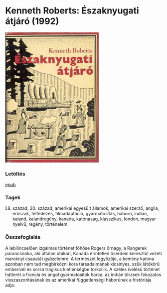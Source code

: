 # <a name="id_745">Kenneth Roberts: Északnyugati átjáró (1992)</a>
<img src="https://github.com/BercziSandor/calibre_lib/raw/main/libs/main/Kenneth%20Roberts/Eszaknyugati%20atjaro%20%28745%29/cover.jpg" alt="cover" width="300"/>

### Letöltés
[epub](https://github.com/BercziSandor/calibre_lib/raw/main/libs/main/Kenneth%20Roberts/Eszaknyugati%20atjaro%20%28745%29/Eszaknyugati%20atjaro%20-%20Kenneth%20Roberts.epub)

### Tagek
18. század, 20. század, amerikai egyesült államok, amerikai szerző, anglia, erőszak, felfedezés, filmadaptáció, gyarmatosítás, háború, indián, kaland, kalandregény, kanada, katonaság, klasszikus, london, magyar nyelvű, regény, történelem

### Összefoglalás
<div>
<p>A lebilincselően izgalmas történet főhőse Rogers őrnagy, a Rangerek parancsnoka, aki úttalan utakon, Kanada érintetlen őserdein keresztül vezeti maroknyi csapatát győzelemre. A természet legyőzője, a kemény katona azonban nem tud megbirkózni kora társadalmának kicsinyes, szűk látókörű emberivel és sorsa tragikus kietlenségbe torkollik. A széles ívelésű történet hátterét a francia és angol gyarmatosítók harca, az indián törzsek fokozatos visszaszorításának és az amerikai függetlenségi háborúnak a históriája adja.</p></div>


